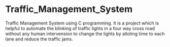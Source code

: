 # Traffic_Management_System
Traffic Management System using C programming.
It is a project which is helpful to automate the blinking of traffic lights in a four way cross road without any human intervension to change the lights by alloting time to each lane and reduce the traffic jams.
